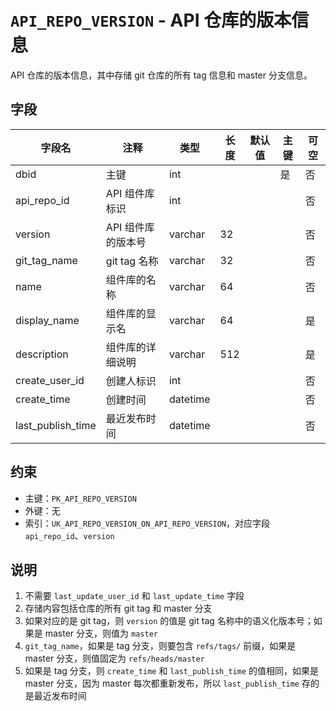 # `API_REPO_VERSION` - API 仓库的版本信息

API 仓库的版本信息，其中存储 git 仓库的所有 tag 信息和 master 分支信息。

## 字段

| 字段名            | 注释               | 类型     | 长度 | 默认值 | 主键 | 可空 |
| ----------------- | ------------------ | -------- | ---- | ------ | ---- | ---- |
| dbid              | 主键               | int      |      |        | 是   | 否   |
| api_repo_id       | API 组件库标识     | int      |      |        |      | 否   |
| version           | API 组件库的版本号 | varchar  | 32   |        |      | 否   |
| git_tag_name      | git tag 名称       | varchar  | 32   |        |      | 否   |
| name              | 组件库的名称       | varchar  | 64   |        |      | 否   |
| display_name      | 组件库的显示名     | varchar  | 64   |        |      | 是   |
| description       | 组件库的详细说明   | varchar  | 512  |        |      | 是   |
| create_user_id    | 创建人标识         | int      |      |        |      | 否   |
| create_time       | 创建时间           | datetime |      |        |      | 否   |
| last_publish_time | 最近发布时间       | datetime |      |        |      | 否   |

## 约束

* 主键：`PK_API_REPO_VERSION`
* 外键：无
* 索引：`UK_API_REPO_VERSION_ON_API_REPO_VERSION`，对应字段 `api_repo_id`、`version`

## 说明

1. 不需要 `last_update_user_id` 和 `last_update_time` 字段
2. 存储内容包括仓库的所有 git tag 和 master 分支
3. 如果对应的是 git tag，则 `version` 的值是 git tag 名称中的语义化版本号；如果是 master 分支，则值为 `master`
4. `git_tag_name`，如果是 tag 分支，则要包含 `refs/tags/` 前缀，如果是 master 分支，则值固定为 `refs/heads/master`
5. 如果是 tag 分支，则 `create_time` 和 `last_publish_time` 的值相同，如果是 master 分支，因为 master 每次都重新发布，所以 `last_publish_time` 存的是最近发布时间
